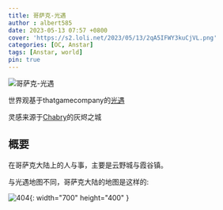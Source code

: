 ```yaml
---
title: 哥萨克-光遇
author : albert585
date: 2023-05-13 07:57 +0800
cover: 'https://s2.loli.net/2023/05/13/2qA5IFWY3kuCjVL.png'
categories: [OC, Anstar]
tags: [Anstar, world]
pin: true
---
```

![哥萨克-光遇](https://s2.loli.net/2023/05/13/2qA5IFWY3kuCjVL.png)

世界观基于thatgamecompany的[光遇](https://www.thatskygame.com)

灵感来源于[Chabry](https://space.bilibili.com/41363232)的灰烬之城
##  概要
在哥萨克大陆上的人与事，主要是云野城与霞谷镇。

与光遇地图不同，哥萨克大陆的地图是这样的:

![404](https://s2.loli.net/2023/05/13/cngWCuSh9mB4s1o.jpg){: width="700" height="400" }
